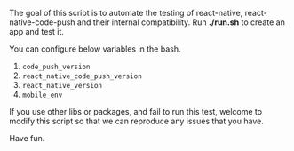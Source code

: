 The goal of this script is to automate the testing of react-native, react-native-code-push and their internal compatibility. Run **./run.sh** to create an app and test it. 

You can configure below variables in the bash. 

1. `code_push_version`
2. `react_native_code_push_version`
3. `react_native_version`
4. `mobile_env`

If you use other libs or packages, and fail to run this test, welcome to modify this script so that we can reproduce any issues that you have.

Have fun.